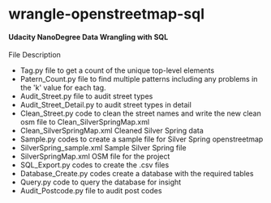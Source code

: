 # wrangle-openstreetmap-sql
#### Udacity NanoDegree Data Wrangling with SQL  

File Description  
* Tag.py file to get a count of the unique top-level elements  
* Patern_Count.py file to find multiple patterns including any problems in the 'k' value for each tag.  
* Audit_Street.py file to audit street types
* Audit_Street_Detail.py to audit street types in detail
* Clean_Street.py code to clean the street names and write the new clean osm file to Clean_SilverSpringMap.xml  
* Clean_SilverSpringMap.xml Cleaned Silver Spring data 
* Sample.py codes to create a sample file for Silver Spring openstreetmap  
* SilverSpring_sample.xml Sample Silver Spring file 
* SilverSpringMap.xml OSM file for the project  
* SQL_Export.py codes to create the .csv files  
* Database_Create.py codes create a database with the required tables  
* Query.py code to query the database for insight 
* Audit_Postcode.py  file to audit post codes  
